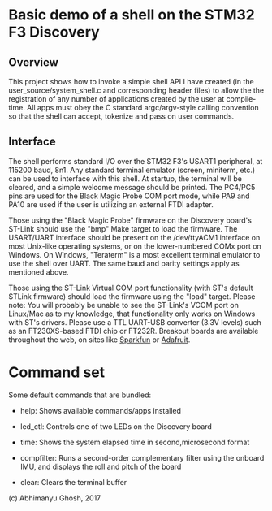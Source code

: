 # Basic demo of a shell on the STM32 F3 Discovery

## Overview

This project shows how to invoke a simple shell API I have created (in 
the user_source/system_shell.c and corresponding header files) to allow 
the the registration of any number of applications created by the user 
at compile-time. All apps must obey the C standard argc/argv-style calling 
convention so that the shell can accept, tokenize and pass on user commands.

## Interface

The shell performs standard I/O over the STM32 F3's USART1 peripheral, 
at 115200 baud, 8n1. Any standard terminal emulator (screen, miniterm, 
etc.) can be used to interface with this shell. At startup, the terminal 
will be cleared, and a simple welcome message should be printed. The 
PC4/PC5 pins are used for the Black Magic Probe COM port mode, while PA9 
and PA10 are used if the user is utilizing an external FTDI adapter.

Those using the "Black Magic Probe" firmware on the Discovery board's 
ST-Link should use the "bmp" Make target to load the firmware. The 
USART/UART interface should be present on the /dev/ttyACM1 interface on 
most Unix-like operating systems, or on the lower-numbered COMx port on 
Windows. On Windows, "Teraterm" is a most excellent terminal emulator to 
use the shell over UART. The same baud and parity settings apply as 
mentioned above.

Those using the ST-Link Virtual COM port functionality (with ST's 
default STLink firmware) should load the firmware using the "load" 
target. Please note: You will probably be unable to see the ST-Link's 
VCOM port on Linux/Mac as to my knowledge, that functionality only works 
on Windows with ST's drivers. Please use a TTL UART-USB converter (3.3V 
levels) such as an FT230XS-based FTDI chip or FT232R. Breakout boards 
are available throughout the web, on sites like 
[Sparkfun](https://www.sparkfun.com/products/9873) or 
[Adafruit](https://www.adafruit.com/product/284).

# Command set

Some default commands that are bundled:

- help: Shows available commands/apps installed

- led_ctl: Controls one of two LEDs on the Discovery board

- time: Shows the system elapsed time in second,microsecond format

- compfilter: Runs a second-order complementary filter using the onboard 
IMU, and displays the roll and pitch of the board

- clear: Clears the terminal buffer

(c) Abhimanyu Ghosh, 2017
